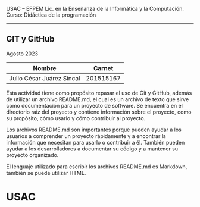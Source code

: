 USAC – EFPEM
Lic. en la Enseñanza de la Informática y la Computación.
Curso: Didáctica de la programación

------------
 ## GIT y GitHub
 Agosto 2023
 
 | Nombre                                           | Carnet |
| ------------- | ------------- |
| Julio César Juárez Sincal  | 201515167  |


Esta actividad tiene como propósito repasar el uso de Git y GitHub, además de utilizar un archivo README.md, el cual es un archivo de texto que sirve como documentación para un proyecto de software. Se encuentra en el directorio raíz del proyecto y contiene información sobre el proyecto, como su propósito, cómo usarlo y cómo contribuir al proyecto.

Los archivos README.md son importantes porque pueden ayudar a los usuarios a comprender un proyecto rápidamente y a encontrar la información que necesitan para usarlo o contribuir a él. También pueden ayudar a los desarrolladores a documentar su código y a mantener su proyecto organizado.

El lenguaje utilizado para escribir los archivos README.md es Markdown, también se puede utilizar HTML.


# USAC

